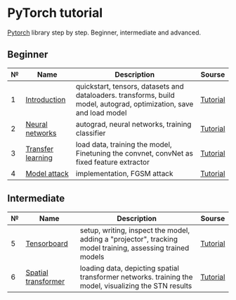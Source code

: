 # PyTorch tutorial
[Pytorch](https://pytorch.org/) library step by step. Beginner, intermediate and advanced.

## Beginner
№ | Name | Description | Sourse
--|------|-------------|-------
1 | [Introduction](https://github.com/Alekselion/pytorch-tutorial/blob/master/1_intro.ipynb) | quickstart, tensors, datasets and dataloaders. transforms, build model, autograd, optimization, save and load model | [Tutorial](https://pytorch.org/tutorials/beginner/basics/intro.html)
2 | [Neural networks](https://github.com/Alekselion/pytorch-tutorial/blob/master/2_nn.ipynb) | autograd, neural networks, training classifier | [Tutorial](https://pytorch.org/tutorials/beginner/deep_learning_60min_blitz.html) 
3 | [Transfer learning](https://github.com/Alekselion/pytorch-tutorial/blob/master/3_transfer_learning.ipynb) | load data, training the model, Finetuning the convnet, convNet as fixed feature extractor | [Tutorial](https://pytorch.org/tutorials/beginner/transfer_learning_tutorial.html)
4 | [Model attack](https://github.com/Alekselion/pytorch-tutorial/blob/master/4_model_attack.ipynb) | implementation, FGSM attack | [Tutorial](https://pytorch.org/tutorials/beginner/fgsm_tutorial.html)

## Intermediate
№ | Name | Description | Sourse
--|------|-------------|-------
5 | [Tensorboard](https://github.com/Alekselion/pytorch-tutorial/blob/master/5_tensorboard.ipynb) | setup, writing, inspect the model, adding a "projector", tracking model training, assessing trained models | [Tutorial](https://pytorch.org/tutorials/intermediate/tensorboard_tutorial.html)
6 | [Spatial transformer](https://github.com/Alekselion/pytorch-tutorial/blob/master/6_spatial_transformer.ipynb) | loading data, depicting spatial transformer networks. training the model, visualizing the STN results | [Tutorial](https://pytorch.org/tutorials/intermediate/spatial_transformer_tutorial.html)

